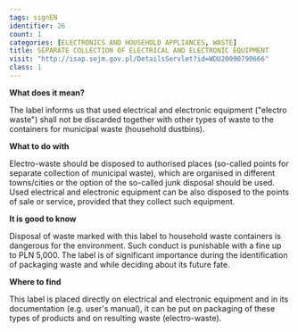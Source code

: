 ```yaml
---
tags: signEN
identifier: 26
count: 1
categories: [ELECTRONICS AND HOUSEHOLD APPLIANCES, WASTE]
title: SEPARATE COLLECTION OF ELECTRICAL AND ELECTRONIC EQUIPMENT
visit: "http://isap.sejm.gov.pl/DetailsServlet?id=WDU20090790666"
class: 1
---
```

**What does it mean?**

The label informs us that used electrical and electronic equipment ("electro waste") shall not be discarded together with other types of waste to the containers for municipal waste (household dustbins).

**What to do with**

Electro-waste should be disposed to authorised places (so-called points for separate collection of municipal waste), which are organised in different towns/cities or the option of the so-called junk disposal should be used. Used electrical and electronic equipment can be also disposed to the points of sale or service, provided that they collect such equipment.

**It is good to know**

Disposal of waste marked with this label to household waste containers is dangerous for the environment. Such conduct is punishable with a fine up to PLN 5,000.
The label is of significant importance during the identification of packaging waste and while deciding about its future fate.

**Where to find**

This label is placed directly on electrical and electronic equipment and in its documentation (e.g. user's manual), it can be put on packaging of these types of products and on resulting waste (electro-waste).